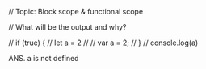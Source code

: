 // Topic: Block scope & functional scope

// What will be the output and why?

// if (true) {
//     let a = 2
//     // var a = 2;
//   }
//   console.log(a)    

ANS. a is not defined 


